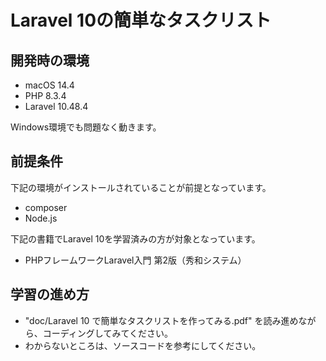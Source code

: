 # Laravel 10の簡単なタスクリスト

## 開発時の環境

- macOS 14.4
- PHP 8.3.4
- Laravel 10.48.4

Windows環境でも問題なく動きます。

## 前提条件

下記の環境がインストールされていることが前提となっています。

- composer
- Node.js

下記の書籍でLaravel 10を学習済みの方が対象となっています。

- PHPフレームワークLaravel入門 第2版（秀和システム）

## 学習の進め方

- "doc/Laravel 10 で簡単なタスクリストを作ってみる.pdf" を読み進めながら、コーディングしてみてください。
- わからないところは、ソースコードを参考にしてください。
